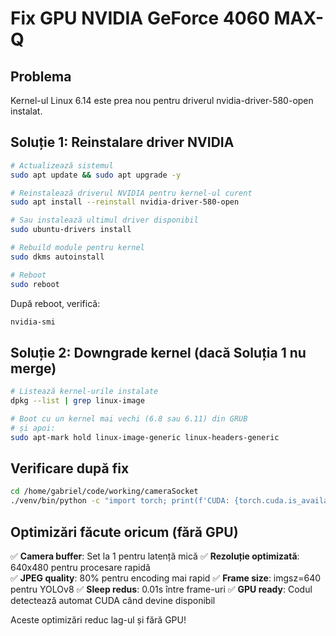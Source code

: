 # Fix GPU NVIDIA GeForce 4060 MAX-Q

## Problema

Kernel-ul Linux 6.14 este prea nou pentru driverul nvidia-driver-580-open instalat.

## Soluție 1: Reinstalare driver NVIDIA

```bash
# Actualizează sistemul
sudo apt update && sudo apt upgrade -y

# Reinstalează driverul NVIDIA pentru kernel-ul curent
sudo apt install --reinstall nvidia-driver-580-open

# Sau instalează ultimul driver disponibil
sudo ubuntu-drivers install

# Rebuild module pentru kernel
sudo dkms autoinstall

# Reboot
sudo reboot
```

După reboot, verifică:

```bash
nvidia-smi
```

## Soluție 2: Downgrade kernel (dacă Soluția 1 nu merge)

```bash
# Listează kernel-urile instalate
dpkg --list | grep linux-image

# Boot cu un kernel mai vechi (6.8 sau 6.11) din GRUB
# și apoi:
sudo apt-mark hold linux-image-generic linux-headers-generic
```

## Verificare după fix

```bash
cd /home/gabriel/code/working/cameraSocket
./venv/bin/python -c "import torch; print(f'CUDA: {torch.cuda.is_available()}')"
```

## Optimizări făcute oricum (fără GPU)

✅ **Camera buffer**: Set la 1 pentru latență mică
✅ **Rezoluție optimizată**: 640x480 pentru procesare rapidă  
✅ **JPEG quality**: 80% pentru encoding mai rapid
✅ **Frame size**: imgsz=640 pentru YOLOv8
✅ **Sleep redus**: 0.01s între frame-uri
✅ **GPU ready**: Codul detectează automat CUDA când devine disponibil

Aceste optimizări reduc lag-ul și fără GPU!
